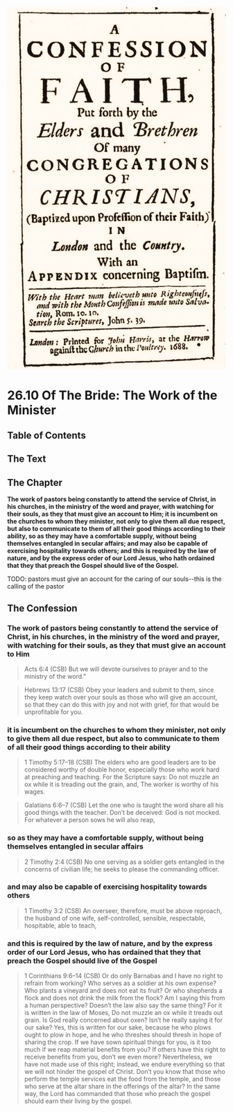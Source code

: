 <img class="intro-right" src="art-1689.png">

# 26.10 Of The Bride: The Work of the Minister

## Table of Contents

<!-- toc -->

## The Text

## The Chapter

**The work of pastors being constantly to attend the service of Christ, in his churches, in the ministry of the word and prayer, with watching for their souls, as they that must give an account to Him; it is incumbent on the churches to whom they minister, not only to give them all due respect, but also to communicate to them of all their good things according to their ability, so as they may have a comfortable supply, without being themselves entangled in secular affairs; and may also be capable of exercising hospitality towards others; and this is required by the law of nature, and by the express order of our Lord Jesus, who hath ordained that they that preach the Gospel should live of the Gospel.**

TODO: pastors must give an account for the caring of our souls--this is the calling of the pastor

## The Confession

### The work of pastors being constantly to attend the service of Christ, in his churches, in the ministry of the word and prayer, with watching for their souls, as they that must give an account to Him

>Acts 6:4 (CSB) But we will devote ourselves to prayer and to the ministry of the word.”

>Hebrews 13:17 (CSB) Obey your leaders and submit to them, since they keep watch over your souls as those who will give an account, so that they can do this with joy and not with grief, for that would be unprofitable for you.

### it is incumbent on the churches to whom they minister, not only to give them all due respect, but also to communicate to them of all their good things according to their ability

>1 Timothy 5:17–18 (CSB) The elders who are good leaders are to be considered worthy of double honor, especially those who work hard at preaching and teaching. For the Scripture says: Do not muzzle an ox while it is treading out the grain, and, The worker is worthy of his wages.

>Galatians 6:6–7 (CSB) Let the one who is taught the word share all his good things with the teacher. Don’t be deceived: God is not mocked. For whatever a person sows he will also reap,

### so as they may have a comfortable supply, without being themselves entangled in secular affairs

>2 Timothy 2:4 (CSB) No one serving as a soldier gets entangled in the concerns of civilian life; he seeks to please the commanding officer.

### and may also be capable of exercising hospitality towards others

>1 Timothy 3:2 (CSB) An overseer, therefore, must be above reproach, the husband of one wife, self-controlled, sensible, respectable, hospitable, able to teach,

### and this is required by the law of nature, and by the express order of our Lord Jesus, who has ordained that they that preach the Gospel should live of the Gospel

>1 Corinthians 9:6–14 (CSB) Or do only Barnabas and I have no right to refrain from working? Who serves as a soldier at his own expense? Who plants a vineyard and does not eat its fruit? Or who shepherds a flock and does not drink the milk from the flock? Am I saying this from a human perspective? Doesn’t the law also say the same thing? For it is written in the law of Moses, Do not muzzle an ox while it treads out grain. Is God really concerned about oxen? Isn’t he really saying it for our sake? Yes, this is written for our sake, because he who plows ought to plow in hope, and he who threshes should thresh in hope of sharing the crop. If we have sown spiritual things for you, is it too much if we reap material benefits from you? If others have this right to receive benefits from you, don’t we even more? Nevertheless, we have not made use of this right; instead, we endure everything so that we will not hinder the gospel of Christ. Don’t you know that those who perform the temple services eat the food from the temple, and those who serve at the altar share in the offerings of the altar? In the same way, the Lord has commanded that those who preach the gospel should earn their living by the gospel.
